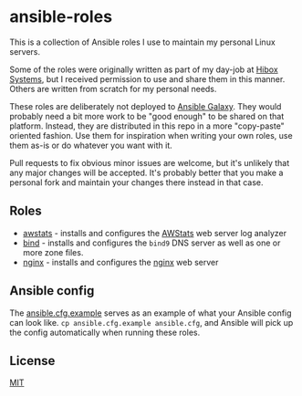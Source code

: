 # ansible-roles

This is a collection of Ansible roles I use to maintain my personal Linux servers.

Some of the roles were originally written as part of my day-job at [Hibox Systems](https://github.com/hiboxsystems), but I received permission to use and share them in this manner. Others are written from scratch for my personal needs.

These roles are deliberately not deployed to [Ansible Galaxy](https://galaxy.ansible.com/). They would probably need a bit more work to be "good enough" to be shared on that platform. Instead, they are distributed in this repo in a more "copy-paste" oriented fashion. Use them for inspiration when writing your own roles, use them as-is or do whatever you want with it.

Pull requests to fix obvious minor issues are welcome, but it's unlikely that any major changes will be accepted. It's probably better that you make a personal fork and maintain your changes there instead in that case.

## Roles

- [awstats](roles/awstats) - installs and configures the [AWStats](https://awstats.sourceforge.io/) web server log analyzer
- [bind](roles/bind) - installs and configures the `bind9` DNS server as well as one or more zone files.
- [nginx](roles/nginx) - installs and configures the [nginx](https://nginx.org/) web server

## Ansible config

The [ansible.cfg.example](ansible.cfg.example) serves as an example of what your Ansible config can look like. `cp ansible.cfg.example ansible.cfg`, and Ansible will pick up the config automatically when running these roles.

## License

[MIT](LICENSE)
